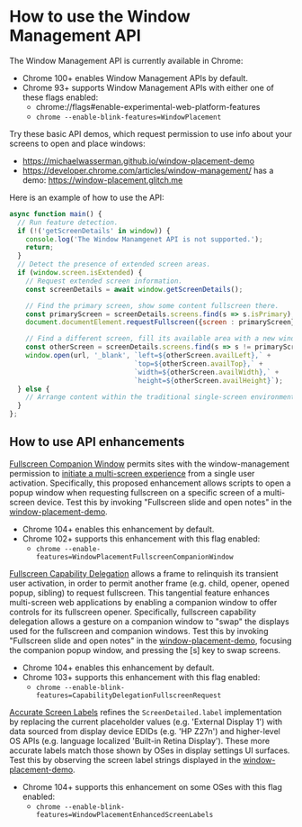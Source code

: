 # How to use the Window Management API

The Window Management API is currently available in Chrome:
- Chrome 100+ enables Window Management APIs by default.
- Chrome 93+ supports Window Management APIs with either one of these flags enabled:
  - chrome://flags#enable-experimental-web-platform-features
  - `chrome --enable-blink-features=WindowPlacement`

Try these basic API demos, which request permission to use info about your screens to open and place windows:
- https://michaelwasserman.github.io/window-placement-demo
- https://developer.chrome.com/articles/window-management/ has a demo: https://window-placement.glitch.me

Here is an example of how to use the API:

```javascript
async function main() {
  // Run feature detection.
  if (!('getScreenDetails' in window)) {
    console.log('The Window Manamgenet API is not supported.');
    return;
  }
  // Detect the presence of extended screen areas.
  if (window.screen.isExtended) {
    // Request extended screen information.
    const screenDetails = await window.getScreenDetails();

    // Find the primary screen, show some content fullscreen there.
    const primaryScreen = screenDetails.screens.find(s => s.isPrimary);
    document.documentElement.requestFullscreen({screen : primaryScreen});

    // Find a different screen, fill its available area with a new window.
    const otherScreen = screenDetails.screens.find(s => s != primaryScreen);
    window.open(url, '_blank', `left=${otherScreen.availLeft},` +
                               `top=${otherScreen.availTop},` +
                               `width=${otherScreen.availWidth},` +
                               `height=${otherScreen.availHeight}`);
  } else {
    // Arrange content within the traditional single-screen environment.
  }
};
```

## How to use API enhancements

[Fullscreen Companion Window](https://chromestatus.com/feature/5173162437246976) permits sites with the window-management permission to [initiate a multi-screen experience](https://github.com/w3c/window-management/blob/main/EXPLAINER_initiating_multi_screen_experiences.md) from a single user activation. Specifically, this proposed enhancement allows scripts to open a popup window when requesting fullscreen on a specific screen of a multi-screen device. Test this by invoking "Fullscreen slide and open notes" in the [window-placement-demo](https://michaelwasserman.github.io/window-placement-demo).
  - Chrome 104+ enables this enhancement by default.
  - Chrome 102+ supports this enhancement with this flag enabled:
    - `chrome --enable-features=WindowPlacementFullscreenCompanionWindow`

[Fullscreen Capability Delegation](https://chromestatus.com/feature/6441688242323456) allows a frame to relinquish its transient user activation, in order to permit another frame (e.g. child, opener, opened popup, sibling) to request fullscreen. This tangential feature enhances multi-screen web applications by enabling a companion window to offer controls for its fullscreen opener. Specifically, fullscreen capability delegation allows a gesture on a companion window to "swap" the displays used for the fullscreen and companion windows. Test this by invoking "Fullscreen slide and open notes" in the [window-placement-demo](https://michaelwasserman.github.io/window-placement-demo), focusing the companion popup window, and pressing the [s] key to swap screens.
  - Chrome 104+ enables this enhancement by default.
  - Chrome 103+ supports this enhancement with this flag enabled:
    - `chrome --enable-blink-features=CapabilityDelegationFullscreenRequest`

[Accurate Screen Labels](https://chromestatus.com/feature/6317530778959872) refines the `ScreenDetailed.label` implementation by replacing the current placeholder values (e.g. 'External Display 1') with data sourced from display device EDIDs (e.g. 'HP Z27n') and higher-level OS APIs (e.g. language localized 'Built-in Retina Display'). These more accurate labels match those shown by OSes in display settings UI surfaces. Test this by observing the screen label strings displayed in the [window-placement-demo](https://michaelwasserman.github.io/window-placement-demo).
  - Chrome 104+ supports this enhancement on some OSes with this flag enabled:
    - `chrome --enable-blink-features=WindowPlacementEnhancedScreenLabels`
